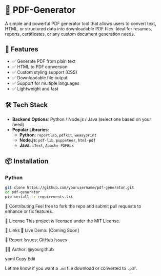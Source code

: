 # 📄 PDF-Generator

A simple and powerful PDF generator tool that allows users to convert text, HTML, or structured data into downloadable PDF files. Ideal for resumes, reports, certificates, or any custom document generation needs.

## 🚀 Features
- ✅ Generate PDF from plain text
- ✅ HTML to PDF conversion
- ✅ Custom styling support (CSS)
- ✅ Downloadable file output
- ✅ Support for multiple languages
- ✅ Lightweight and fast

## 🛠️ Tech Stack
- **Backend Options**: Python / Node.js / Java (select one based on your need)
- **Popular Libraries**:
  - **Python**: `reportlab`, `pdfkit`, `weasyprint`
  - **Node.js**: `pdf-lib`, `puppeteer`, `html-pdf`
  - **Java**: `iText`, `Apache PDFBox`

## 📦 Installation

### Python
```bash
git clone https://github.com/yourusername/pdf-generator.git
cd pdf-generator
pip install -r requirements.txt
```
🙌 Contributing
Feel free to fork the repo and submit pull requests to enhance or fix features.

📄 License
This project is licensed under the MIT License.

🔗 Links
🔗 Live Demo: [Coming Soon]

🐛 Report Issues: GitHub Issues

👨‍💻 Author: @yourgithub

yaml
Copy
Edit


Let me know if you want a `.md` file download or converted to `.pdf`.







